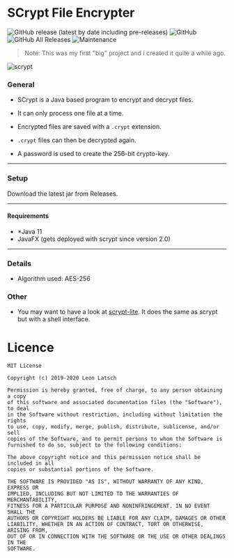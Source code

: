 # SCrypt File Encrypter

![GitHub release (latest by date including pre-releases)](https://img.shields.io/github/v/release/leonlatsch/scrypt?include_prereleases&label=version)
![GitHub](https://img.shields.io/github/license/leonlatsch/scrypt)
![GitHub All Releases](https://img.shields.io/github/downloads/leonlatsch/scrypt/total)
![Maintenance](https://img.shields.io/maintenance/yes/2020)

> Note: This was my first "big" project and i created it quite a while ago.

![scrypt](https://i.imgur.com/aMoB6z6.png)

### General

- SCrypt is a Java based program to encrypt and decrypt files.

- It can only process one file at a time.

- Encrypted files are saved with a `.crypt` extension.

- `.crypt` files can then be decrypted again.

- A password is used to create the 256-bit crypto-key.

----

### Setup

Download the latest jar from Releases.

----


#### Requirements

- *Java 11
- JavaFX (gets deployed with scrypt since version 2.0)

----

### Details

- Algorithm used: AES-256

### Other

- You may want to have a look at [scrypt-lite](https://github.com/leonlatsch/scrypt-lite). It does the same as scrypt but with a shell interface.

Licence
=======

    MIT License
    
    Copyright (c) 2019-2020 Leon Latsch
    
    Permission is hereby granted, free of charge, to any person obtaining a copy
    of this software and associated documentation files (the "Software"), to deal
    in the Software without restriction, including without limitation the rights
    to use, copy, modify, merge, publish, distribute, sublicense, and/or sell
    copies of the Software, and to permit persons to whom the Software is
    furnished to do so, subject to the following conditions:
    
    The above copyright notice and this permission notice shall be included in all
    copies or substantial portions of the Software.
    
    THE SOFTWARE IS PROVIDED "AS IS", WITHOUT WARRANTY OF ANY KIND, EXPRESS OR
    IMPLIED, INCLUDING BUT NOT LIMITED TO THE WARRANTIES OF MERCHANTABILITY,
    FITNESS FOR A PARTICULAR PURPOSE AND NONINFRINGEMENT. IN NO EVENT SHALL THE
    AUTHORS OR COPYRIGHT HOLDERS BE LIABLE FOR ANY CLAIM, DAMAGES OR OTHER
    LIABILITY, WHETHER IN AN ACTION OF CONTRACT, TORT OR OTHERWISE, ARISING FROM,
    OUT OF OR IN CONNECTION WITH THE SOFTWARE OR THE USE OR OTHER DEALINGS IN THE
    SOFTWARE.
